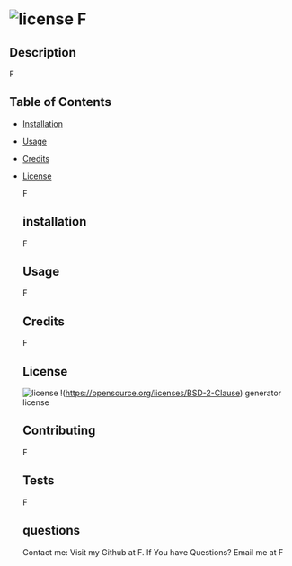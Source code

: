 # ![license](https://img.shields.io/badge/License-Boost%201.0-lightblue.svg) F 
  ## Description
  F
  ## Table of Contents 
- [Installation](#installation)
- [Usage](#usage)
- [Credits](#credits)
- [License](#license)


  F
  ## installation
  F
  ## Usage
  F
  ## Credits
  F
  ## License
  ![license](https://img.shields.io/badge/License-Boost%201.0-lightblue.svg)
  !(https://opensource.org/licenses/BSD-2-Clause)
  generator license
  ## Contributing
  F
  ## Tests
  F
  ## questions
  Contact me:
  Visit my Github at F.
  If You have Questions? Email me at F

